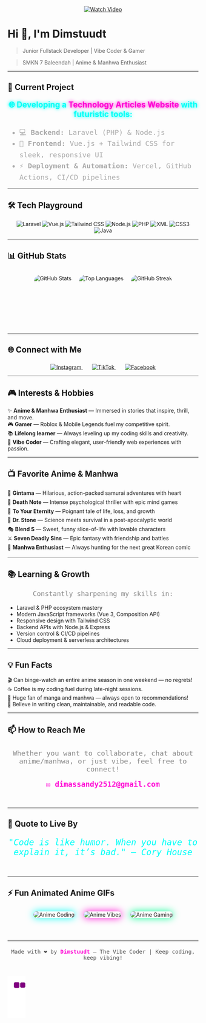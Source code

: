

<p align="center">
  <a href="https://youtu.be/ugZ2EsnnGxk" target="_blank" rel="noopener noreferrer">
    <img src="https://media.giphy.com/media/v1.Y2lkPWVjZjA1ZTQ3eG9sN3g1djU0cXNnNzhranB4eGhrbTFnZHMybzcxczgwMjg0NXVkayZlcD12MV9naWZzX3NlYXJjaCZjdD1n/b5tk2in7FRuw/giphy.gif" alt="Watch Video" width="650" />
  </a>
</p>

# Hi 👋, I'm **Dimstuudt**

> Junior Fullstack Developer  | Vibe Coder & Gamer

> SMKN 7 Baleendah | Anime & Manhwa Enthusiast    
---

## 🚀 Current Project

<p align="center" style="font-size: 1.3rem; color:#00FFF7; font-weight: 700; text-shadow: 0 0 10px #00fff7;">
  🌐 Developing a <span style="color:#FF00D4; text-shadow: 0 0 10px #ff00d4;">Technology Articles Website</span> with futuristic tools:
</p>

<ul style="max-width: 650px; margin: auto; font-size: 1.15rem; color:#AAA; line-height: 1.6; font-family: 'Fira Code', monospace;">
  <li>💻 <b>Backend:</b> Laravel (PHP) & Node.js</li>
  <li>🎨 <b>Frontend:</b> Vue.js + Tailwind CSS for sleek, responsive UI</li>
  <li>⚡ <b>Deployment & Automation:</b> Vercel, GitHub Actions, CI/CD pipelines</li>
</ul>

---

## 🛠️ Tech Playground

<p align="center" style="margin-top: 20px;">
  <img src="https://img.shields.io/badge/-Laravel-FF2D20?style=for-the-badge&logo=laravel&logoColor=white&color=FF2D20&labelColor=1A1A1A" alt="Laravel" />
  <img src="https://img.shields.io/badge/-Vue.js-4FC08D?style=for-the-badge&logo=vuedotjs&logoColor=white&color=4FC08D&labelColor=1A1A1A" alt="Vue.js" />
  <img src="https://img.shields.io/badge/-TailwindCSS-38B2AC?style=for-the-badge&logo=tailwindcss&logoColor=white&color=38B2AC&labelColor=1A1A1A" alt="Tailwind CSS" />
  <img src="https://img.shields.io/badge/-Node.js-43853d?style=for-the-badge&logo=node.js&logoColor=white&color=43853d&labelColor=1A1A1A" alt="Node.js" />
  <img src="https://img.shields.io/badge/-PHP-777BB4?style=for-the-badge&logo=php&logoColor=white&color=777BB4&labelColor=1A1A1A" alt="PHP" />
  <img src="https://img.shields.io/badge/-XML-0060ac?style=for-the-badge&logo=xml&logoColor=white&color=0060ac&labelColor=1A1A1A" alt="XML" />
  <img src="https://img.shields.io/badge/-CSS3-1572B6?style=for-the-badge&logo=css3&logoColor=white&color=1572B6&labelColor=1A1A1A" alt="CSS3" />
  <img src="https://img.shields.io/badge/-Java-F89820?style=for-the-badge&logo=java&logoColor=white&color=F89820&labelColor=1A1A1A" alt="Java" />
</p>

---

## 📊 GitHub Stats

<p align="center" style="margin-top: 30px; display: flex; justify-content: center; gap: 20px; flex-wrap: wrap;">
  <img
    src="https://github-readme-stats.vercel.app/api?username=Dimstuudt&show_icons=true&theme=radical&count_private=true&hide_border=true"
    alt="GitHub Stats"
    height="140"
    style="border-radius: 15px;"
  />
  <img
    src="https://github-readme-stats.vercel.app/api/top-langs/?username=Dimstuudt&layout=compact&theme=radical&hide_border=true"
    alt="Top Languages"
    height="140"
    style="border-radius: 15px;"
  />
  <img
    src="https://github-readme-streak-stats.herokuapp.com/?user=Dimstuudt&theme=radical&hide_border=true"
    alt="GitHub Streak"
    height="140"
    style="border-radius: 15px;"
  />
</p>


---

## 🌐 Connect with Me

<p align="center" style="margin-top: 25px;">
  <a href="https://instagram.com/sndyfrds._" target="_blank" rel="noopener noreferrer" style="margin: 0 12px;">
    <img src="https://img.shields.io/badge/-Instagram-E4405F?style=for-the-badge&logo=instagram&logoColor=white&color=E4405F&labelColor=1A1A1A" alt="Instagram" />
  </a>
  <a href="https://www.tiktok.com/@dimstuud" target="_blank" rel="noopener noreferrer" style="margin: 0 12px;">
    <img src="https://img.shields.io/badge/-TikTok-000000?style=for-the-badge&logo=tiktok&logoColor=white&color=000000&labelColor=1A1A1A" alt="TikTok" />
  </a>
  <a href="https://facebook.com/Dimstuudt" target="_blank" rel="noopener noreferrer" style="margin: 0 12px;">
    <img src="https://img.shields.io/badge/-Facebook-1877F2?style=for-the-badge&logo=facebook&logoColor=white&color=1877F2&labelColor=1A1A1A" alt="Facebook" />
  </a>
</p>

---

## 🎮 Interests & Hobbies

✨ **Anime & Manhwa Enthusiast** — Immersed in stories that inspire, thrill, and move.  
🎮 **Gamer** — Roblox & Mobile Legends fuel my competitive spirit.  
📚 **Lifelong learner** — Always leveling up my coding skills and creativity.  
🎨 **Vibe Coder** — Crafting elegant, user-friendly web experiences with passion.

---

## 📺 Favorite Anime & Manhwa

<p align="center" style="max-width: 700px; margin: auto; font-family: 'Fira Code', monospace; font-size: 1.15rem; color:#888;">
  <ul style="list-style-type: none; padding-left: 0; line-height: 1.7;">
    <li>🌟 <b>Gintama</b> — Hilarious, action-packed samurai adventures with heart</li>
    <li>🖤 <b>Death Note</b> — Intense psychological thriller with epic mind games</li>
    <li>🌌 <b>To Your Eternity</b> — Poignant tale of life, loss, and growth</li>
    <li>🧪 <b>Dr. Stone</b> — Science meets survival in a post-apocalyptic world</li>
    <li>🎭 <b>Blend S</b> — Sweet, funny slice-of-life with lovable characters</li>
    <li>⚔️ <b>Seven Deadly Sins</b> — Epic fantasy with friendship and battles</li>
    <li>📖 <b>Manhwa Enthusiast</b> — Always hunting for the next great Korean comic</li>
  </ul>
</p>

---

## 📚 Learning & Growth

<p align="center" style="max-width: 700px; margin: auto; font-family: 'Fira Code', monospace; font-size: 1.1rem; color:#888; line-height: 1.6;">
  Constantly sharpening my skills in:
  <ul>
    <li>Laravel & PHP ecosystem mastery</li>
    <li>Modern JavaScript frameworks (Vue 3, Composition API)</li>
    <li>Responsive design with Tailwind CSS</li>
    <li>Backend APIs with Node.js & Express</li>
    <li>Version control & CI/CD pipelines</li>
    <li>Cloud deployment & serverless architectures</li>
  </ul>
</p>

---

## 💡 Fun Facts

<p align="center" style="font-family: 'Fira Code', monospace; font-size: 1.1rem; color:#AAA; max-width: 650px; margin: auto; line-height: 1.6;">
  <ul style="list-style-type: none; padding-left: 0;">
    <li>🎬 Can binge-watch an entire anime season in one weekend — no regrets!</li>
    <li>☕ Coffee is my coding fuel during late-night sessions.</li>
    <li>📖 Huge fan of manga and manhwa — always open to recommendations!</li>
    <li>🌱 Believe in writing clean, maintainable, and readable code.</li>
  </ul>
</p>

---

## 📫 How to Reach Me

<p align="center" style="font-family: 'Fira Code', monospace; font-size: 1.15rem; color:#888; margin-top: 30px;">
  Whether you want to collaborate, chat about anime/manhwa, or just vibe, feel free to connect!
</p>

<p align="center" style="margin-bottom: 50px;">
  <a href="mailto:dimstuudt@example.com" style="text-decoration:none; font-weight: 700; color:#FF00D4; font-size: 1.2rem; font-family: 'Fira Code', monospace;">✉️ dimassandy2512@gmail.com</a>
</p>

---

## 🌟 Quote to Live By

<p align="center" style="font-family: 'Fira Code', monospace; font-style: italic; font-size: 1.4rem; color:#00FFF7; margin-bottom: 50px;">
  "Code is like humor. When you have to explain it, it’s bad." — Cory House
</p>

---

## ⚡ Fun Animated Anime GIFs

<p align="center" style="margin-bottom: 50px;"> <img src="https://media.giphy.com/media/v1.Y2lkPTc5MGI3NjExaGw4cXZuZHY5YmJtaDBsODZiMXcza2l2Znd0aHh4OGFyeXY1d3YzMyZlcD12MV9naWZzX3NlYXJjaCZjdD1n/Psu5Xo8Ve5wNa/giphy.gif" alt="Anime Coding" width="200" style="margin: 10px; border-radius: 12px; box-shadow: 0 0 20px #00FFF7;" /> <img src="https://media.giphy.com/media/v1.Y2lkPTc5MGI3NjExanF2czc4NThpcTB5cmV3ZWt6ZGZzOG55d2hhNGdzdTM1dXBxaDRtbyZlcD12MV9naWZzX3NlYXJjaCZjdD1n/hAgYucX9zaZ32krFFI/giphy.gif" alt="Anime Vibes" width="200" style="margin: 10px; border-radius: 12px; box-shadow: 0 0 20px #FF00D4;" /> <img src="https://media.giphy.com/media/v1.Y2lkPWVjZjA1ZTQ3ODJwcDJydDhoc2c5ZnlvazRnNXhydnB4d3Q5bDgwcTdveWtuMjRibCZlcD12MV9naWZzX3JlbGF0ZWQmY3Q9Zw/lrDAgsYq0eomhwoESZ/giphy.gif" alt="Anime Gaming" width="200" style="margin: 10px; border-radius: 12px; box-shadow: 0 0 20px #00FF94;" /> </p>

---
<p align="center" style="margin-top: 20px;">


<p align="center" style="font-family: 'Fira Code', monospace; font-size: 0.9rem; color:#555; margin-bottom: 40px;">
  Made with ❤️ by <b style="color:#FF00D4;">Dimstuudt</b> — The Vibe Coder | Keep coding, keep vibing!
</p>


![snake gif](https://github.com/Dimstuudt/Dimstuudt/blob/output/github-contribution-grid-snake.gif)
